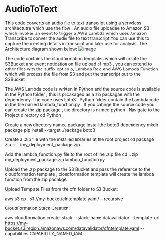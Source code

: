 # AudioToText
This code converts an audio file to text transcript using a serveless architectutre which use the flow , An audio file uploadee to Amazon S3 which invokes an event to trigger a AWS Lambda which uses Amazon Transcribe to conver the audio file to text transcript.You can use this to capture the meeting details in transcipt and later use for analysis. The Architecture diagram shown below:
![image](https://github.com/user-attachments/assets/eb7057dc-656c-4df0-b8e5-3c6d01c45c47)

The code contains the cloudformation templates which will create the S3Bucket and event notication on file upload of mp3 , you can extend to other files with the suffix option a, Lambda Role and  AWS Lambda Function which will process the file from S3 and put the transcript out to the S3Bucket 

The AWS Lambda code is written in Python and the source code is available in the Python folder , this is pacakaged as a zip packagae with the dependency. The code uses boto3 . Python folder contain the Lambdacode in the file named lambda_function.py . If you cahnge the source code you can create the zip package , the directory is named python . Navigate to the Project directory cd Python

Create a new directory named package install the boto3 dependency mkdir package pip install --target ./package boto3

Create a .zip file with the installed libraries at the root project cd package zip -r ../my_deployment_package.zip .

Add the lambda_function.py file to the root of the .zip file cd .. zip my_deployment_package.zip lambda_function.py

Upload the .zip package to the S3 Bucket and pass the reference to the cloudformation template , cloudformation template will create the lambda function from the zip pacakge.

Upload Template Files from the cfn folder to S3 Bucket:

aws s3 cp . s3://my-bucket/cfntemplate.yaml/ --recursive

CloudFormation Stack Creation:

aws cloudformation create-stack
--stack-name datavalidator
--template-url https://my-bucket.s3.region.amazonaws.com/datavalidator/cfntemplate.yaml
--capabilities CAPABILITY_NAMED_IAM

